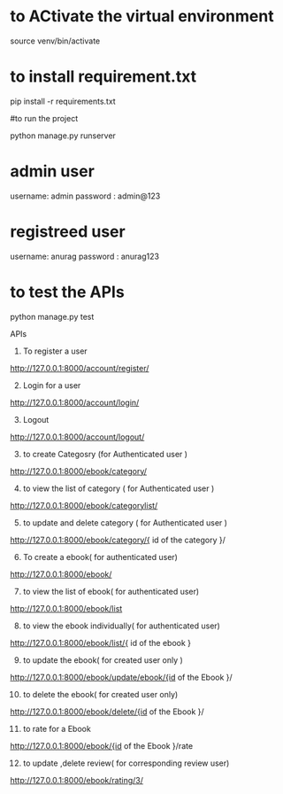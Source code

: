# to ACtivate the virtual environment

source venv/bin/activate

# to install requirement.txt

pip install -r requirements.txt


#to run the project

python manage.py runserver


# admin user
username: admin
password : admin@123

# registreed user

username: anurag
password : anurag123


# to test the APIs

python manage.py test


APIs

1. To register a user

http://127.0.0.1:8000/account/register/

2. Login for a user

http://127.0.0.1:8000/account/login/

3. Logout

http://127.0.0.1:8000/account/logout/

3. to create Categosry (for Authenticated user )

http://127.0.0.1:8000/ebook/category/

4. to view the list of category ( for Authenticated user )

http://127.0.0.1:8000/ebook/categorylist/

5. to update and delete category ( for Authenticated user )

http://127.0.0.1:8000/ebook/category/{ id of the category }/

6. To create a ebook( for authenticated user)

http://127.0.0.1:8000/ebook/

7. to view the list of ebook( for authenticated user)

http://127.0.0.1:8000/ebook/list

8. to view the ebook individually( for authenticated user)

http://127.0.0.1:8000/ebook/list/{ id of the ebook }

9. to update the ebook( for created user only )

http://127.0.0.1:8000/ebook/update/ebook/{id of the Ebook }/

10. to delete the ebook( for created user only)

http://127.0.0.1:8000/ebook/delete/{id of the Ebook }/

11. to rate for a Ebook

http://127.0.0.1:8000/ebook/{id of the Ebook }/rate

12. to update ,delete review( for corresponding review user)

http://127.0.0.1:8000/ebook/rating/3/
